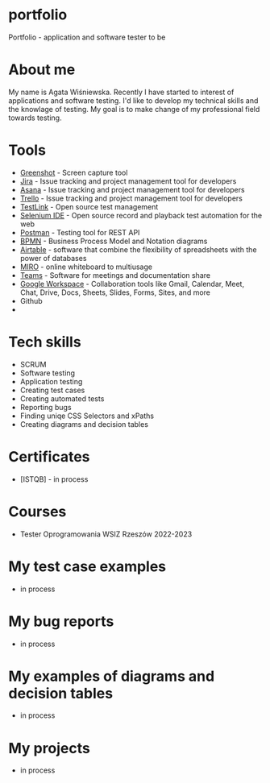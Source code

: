 # portfolio
Portfolio - application and software tester to be
# About me
My name is Agata Wiśniewska. Recently I have started to interest of applications and software testing. I'd like to develop my technical skills and the knowlage of testing. My goal is to make change of my professional field towards testing.
# Tools
  - [Greenshot](https://getgreenshot.org/) - Screen capture tool
  - [Jira](https://www.atlassian.com/software/jira0) - Issue tracking and project management tool for developers
  - [Asana](https://app.asana.com/) - Issue tracking and project management tool for developers
  - [Trello](https://trello.com/) - Issue tracking and project management tool for developers
  - [TestLink](https://testlink.org/) - Open source test management
  - [Selenium IDE](https://chrome.google.com/webstore/detail/selenium-ide/mooikfkahbdckldjjndioackbalphokd) - Open source record and playback test automation for the web
  - [Postman](https://www.postman.com/) - Testing tool for REST API
  - [BPMN](https://bpmn.io/) - Business Process Model and Notation diagrams
  - [Airtable](https://airtable.com/) - software that combine the flexibility of spreadsheets with the power of databases
  - [MIRO](https://miro.com/pl/online-whiteboard/) - online whiteboard to multiusage
  - [Teams](https://teams.microsoft.com/) - Software for meetings and documentation share
  - [Google Workspace](https://workspace.google.com/) - Collaboration tools like Gmail, Calendar, Meet, Chat, Drive, Docs, Sheets, Slides, Forms, Sites, and more
  - Github
  - 
# Tech skills
  - SCRUM
  - Software testing
  - Application testing
  - Creating test cases
  - Creating automated tests
  - Reporting bugs
  - Finding uniqe CSS Selectors and xPaths
  - Creating diagrams and decision tables
# Certificates
  - [ISTQB] - in process
# Courses
  - Tester Oprogramowania WSIZ Rzeszów 2022-2023

# My test case examples
 - in process
# My bug reports
 - in process
# My examples of diagrams and decision tables
 - in process
# My projects
 - in process
 
